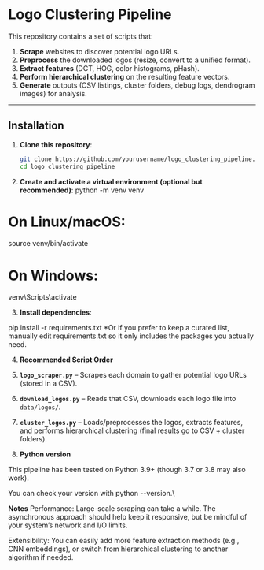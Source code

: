 # Logo Clustering Pipeline

This repository contains a set of scripts that:
1. **Scrape** websites to discover potential logo URLs.
2. **Preprocess** the downloaded logos (resize, convert to a unified format).
3. **Extract features** (DCT, HOG, color histograms, pHash).
4. **Perform hierarchical clustering** on the resulting feature vectors.
5. **Generate** outputs (CSV listings, cluster folders, debug logs, dendrogram images) for analysis.

---

## Installation

1. **Clone this repository**:

   ```bash
   git clone https://github.com/yourusername/logo_clustering_pipeline.git
   cd logo_clustering_pipeline

2. **Create and activate a virtual environment (optional but recommended)**:
python -m venv venv
# On Linux/macOS:
source venv/bin/activate
# On Windows:
venv\Scripts\activate

3. **Install dependencies**:

pip install -r requirements.txt
*Or if you prefer to keep a curated list, manually edit requirements.txt so it only includes the packages you actually need.

4. **Recommended Script Order**

1. **`logo_scraper.py`** – Scrapes each domain to gather potential logo URLs (stored in a CSV).
2. **`download_logos.py`** – Reads that CSV, downloads each logo file into `data/logos/`.
3. **`cluster_logos.py`** – Loads/preprocesses the logos, extracts features, and performs hierarchical clustering (final results go to CSV + cluster folders).


5. **Python version**

This pipeline has been tested on Python 3.9+ (though 3.7 or 3.8 may also work).

You can check your version with python --version.\

**Notes**
Performance: Large-scale scraping can take a while. The asynchronous approach should help keep it responsive, but be mindful of your system’s network and I/O limits.

Extensibility: You can easily add more feature extraction methods (e.g., CNN embeddings), or switch from hierarchical clustering to another algorithm if needed.

